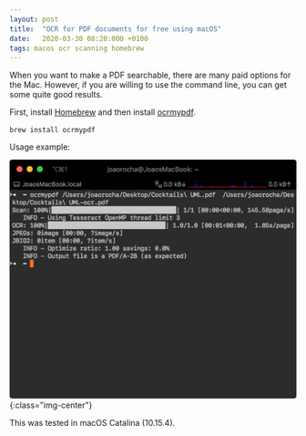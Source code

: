 ```yaml
---
layout: post
title:  "OCR for PDF documents for free using macOS"
date:   2020-03-30 08:20:000 +0100
tags: macos ocr scanning homebrew
---
```


When you want to make a PDF searchable, there are many paid options for the Mac. However, if you are willing to use the command line, you can get some quite good results.

First, install [Homebrew](https://brew.sh) and then install [ocrmypdf](https://github.com/jbarlow83/OCRmyPDF). 

```shell
brew install ocrmypdf
```


Usage example:

![Usage example for ocrmypdf](/assets/images/post-images/2020-03-31-free-ocr-in-mac/ocrmypdf-usage.png){:class="img-center"}

This was tested in macOS Catalina (10.15.4).


